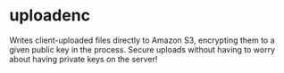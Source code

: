 # uploadenc
Writes client-uploaded files directly to Amazon S3, encrypting them to a given public key in the process.
Secure uploads without having to worry about having private keys on the server!
